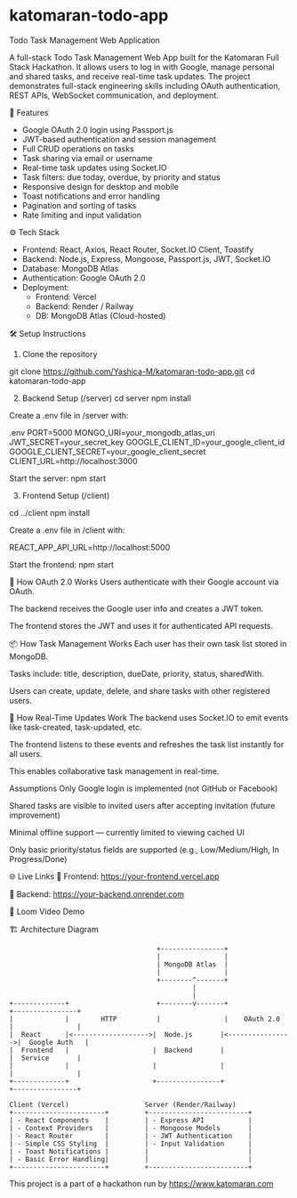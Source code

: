 # katomaran-todo-app
 Todo Task Management Web Application
 
 A full-stack Todo Task Management Web App built for the Katomaran Full Stack Hackathon. It allows users to log in with Google, manage personal and shared tasks, and receive real-time task updates. The project demonstrates full-stack engineering skills including OAuth authentication, REST APIs, WebSocket communication, and deployment.

🚀 Features

- Google OAuth 2.0 login using Passport.js
- JWT-based authentication and session management
- Full CRUD operations on tasks
- Task sharing via email or username
- Real-time task updates using Socket.IO
- Task filters: due today, overdue, by priority and status
- Responsive design for desktop and mobile
- Toast notifications and error handling
- Pagination and sorting of tasks
- Rate limiting and input validation

⚙️ Tech Stack

- Frontend: React, Axios, React Router, Socket.IO Client, Toastify
- Backend: Node.js, Express, Mongoose, Passport.js, JWT, Socket.IO
- Database: MongoDB Atlas
- Authentication: Google OAuth 2.0
- Deployment:
  - Frontend: Vercel
  - Backend: Render / Railway
  - DB: MongoDB Atlas (Cloud-hosted)

🛠️ Setup Instructions

1. Clone the repository

git clone https://github.com/Yashica-M/katomaran-todo-app.git
cd katomaran-todo-app

2. Backend Setup (/server)
cd server
npm install

Create a .env file in /server with:

.env
PORT=5000
MONGO_URI=your_mongodb_atlas_uri
JWT_SECRET=your_secret_key
GOOGLE_CLIENT_ID=your_google_client_id
GOOGLE_CLIENT_SECRET=your_google_client_secret
CLIENT_URL=http://localhost:3000

Start the server:
npm start

3. Frontend Setup (/client)

cd ../client
npm install

Create a .env file in /client with:

REACT_APP_API_URL=http://localhost:5000

Start the frontend:
npm start

🔐 How OAuth 2.0 Works
Users authenticate with their Google account via OAuth.

The backend receives the Google user info and creates a JWT token.

The frontend stores the JWT and uses it for authenticated API requests.

📦 How Task Management Works
Each user has their own task list stored in MongoDB.

Tasks include: title, description, dueDate, priority, status, sharedWith.

Users can create, update, delete, and share tasks with other registered users.

🔄 How Real-Time Updates Work
The backend uses Socket.IO to emit events like task-created, task-updated, etc.

The frontend listens to these events and refreshes the task list instantly for all users.

This enables collaborative task management in real-time.


Assumptions
Only Google login is implemented (not GitHub or Facebook)

Shared tasks are visible to invited users after accepting invitation (future improvement)

Minimal offline support — currently limited to viewing cached UI

Only basic priority/status fields are supported (e.g., Low/Medium/High, In Progress/Done)

🌐 Live Links
🔗 Frontend: https://your-frontend.vercel.app

🔗 Backend: https://your-backend.onrender.com

🎥 Loom Video Demo


🏗️ Architecture Diagram
```
                                     +----------------+
                                     |                |
                                     | MongoDB Atlas  |
                                     |                |
                                     +--------^-------+
                                              |
                                              |
+-------------+                      +--------v-------+                  +----------------+
|             |        HTTP          |                |    OAuth 2.0     |                |
|  React      |<------------------->|  Node.js       |<---------------->|  Google Auth   |
|  Frontend   |                     |  Backend       |                  |  Service       |
|             |                     |                |                  |                |
+-------------+                     +----------------+                  +----------------+

Client (Vercel)                   Server (Render/Railway)
+-----------------------+         +-------------------------+
| - React Components    |         | - Express API           |
| - Context Providers   |         | - Mongoose Models       |
| - React Router        |         | - JWT Authentication    |
| - Simple CSS Styling  |         | - Input Validation      |
| - Toast Notifications |         |                         |
| - Basic Error Handling|         |                         |
+-----------------------+         +-------------------------+
```



This project is a part of a hackathon run by https://www.katomaran.com
